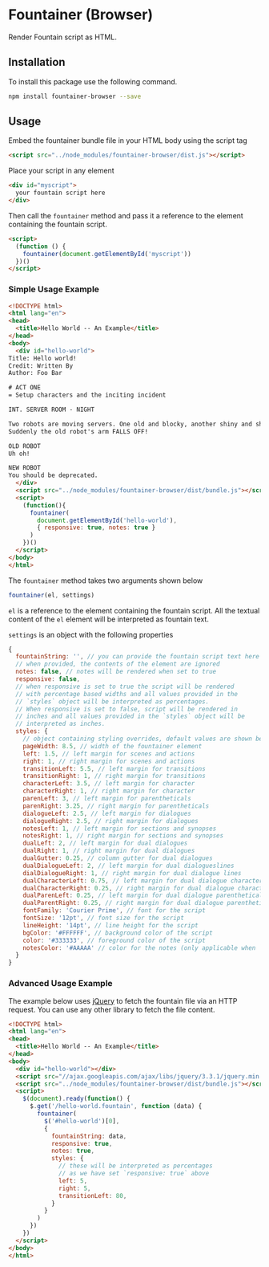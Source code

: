 # Fountainer (Browser)

Render Fountain script as HTML.

## Installation
To install this package use the following command.
```bash
npm install fountainer-browser --save
```

## Usage
Embed the fountainer bundle file in your HTML body using the script tag
```html
<script src="../node_modules/fountainer-browser/dist.js"></script>
```
Place your script in any element
```html
<div id="myscript">
  your fountain script here
</div>
```
Then call the `fountainer` method and pass it a reference to the element containing the fountain script.
```html
<script>
  (function () {
    fountainer(document.getElementById('myscript'))
  })()
</script>
```

### Simple Usage Example
```html
<!DOCTYPE html>
<html lang="en">
<head>
  <title>Hello World -- An Example</title>
</head>
<body>
  <div id="hello-world">
Title: Hello world!
Credit: Written By
Author: Foo Bar

# ACT ONE
= Setup characters and the inciting incident

INT. SERVER ROOM - NIGHT

Two robots are moving servers. One old and blocky, another shiny and sharp.
Suddenly the old robot's arm FALLS OFF!

OLD ROBOT
Uh oh!

NEW ROBOT
You should be deprecated.
  </div>
  <script src="../node_modules/fountainer-browser/dist/bundle.js"></script>
  <script>
    (function(){
      fountainer(
        document.getElementById('hello-world'),
        { responsive: true, notes: true }
      )
    })()
  </script>
</body>
</html>
```

The `fountainer` method takes two arguments shown below
```js
fountainer(el, settings)
```
`el` is a reference to the element containing the fountain script. All the textual content of the `el` element will be interpreted as fountain text.

`settings` is an object with the following properties
```js
{
  fountainString: '', // you can provide the fountain script text here
  // when provided, the contents of the element are ignored
  notes: false, // notes will be rendered when set to true
  responsive: false,
  // when responsive is set to true the script will be rendered
  // with percentage based widths and all values provided in the
  // `styles` object will be interpreted as percentages.
  // When responsive is set to false, script will be rendered in
  // inches and all values provided in the `styles` object will be
  // interpreted as inches.
  styles: {
    // object containing styling overrides, default values are shown below
    pageWidth: 8.5, // width of the fountainer element
    left: 1.5, // left margin for scenes and actions 
    right: 1, // right margin for scenes and actions
    transitionLeft: 5.5, // left margin for transitions
    transitionRight: 1, // right margin for transitions
    characterLeft: 3.5, // left margin for character
    characterRight: 1, // right margin for character
    parenLeft: 3, // left margin for parentheticals
    parenRight: 3.25, // right margin for parentheticals
    dialogueLeft: 2.5, // left margin for dialogues
    dialogueRight: 2.5, // right margin for dialogues
    notesLeft: 1, // left margin for sections and synopses
    notesRight: 1, // right margin for sections and synopses
    dualLeft: 2, // left margin for dual dialogues
    dualRight: 1, // right margin for dual dialogues
    dualGutter: 0.25, // column gutter for dual dialogues
    dualDialogueLeft: 2, // left margin for dual dialogueslines
    dialDialogueRight: 1, // right margin for dual dialogue lines
    dualCharacterLeft: 0.75, // left margin for dual dialogue character
    dualCharacterRight: 0.25, // right margin for dual dialogue character
    dualParenLeft: 0.25, // left margin for dual dialogue parentheticals
    dualParentRight: 0.25, // right margin for dual dialogue parentheticals
    fontFamily: 'Courier Prime', // font for the script
    fontSize: '12pt', // font size for the script
    lineHeight: '14pt', // line height for the script
    bgColor: '#FFFFFF', // background color of the script
    color: '#333333', // foreground color of the script
    notesColor: '#AAAAA' // color for the notes (only applicable when `notes` is true)
  }
}
```

### Advanced Usage Example
The example below uses [jQuery](https://api.jquery.com/jquery.get/) to fetch the fountain file via an HTTP request. You can use any other library to fetch the file content.
```html
<!DOCTYPE html>
<html lang="en">
<head>
  <title>Hello World -- An Example</title>
</head>
<body>
  <div id="hello-world"></div>
  <script src="//ajax.googleapis.com/ajax/libs/jquery/3.3.1/jquery.min.js"></script>
  <script src="../node_modules/fountainer-browser/dist/bundle.js"></script>
  <script>
    $(document).ready(function() {
      $.get('/hello-world.fountain', function (data) {
        fountainer(
          $('#hello-world')[0],
          { 
            fountainString: data,
            responsive: true,
            notes: true,
            styles: {
              // these will be interpreted as percentages
              // as we have set `responsive: true` above
              left: 5,
              right: 5,
              transitionLeft: 80,
            }
          }
        )
      })
    })
  </script>
</body>
</html>
```